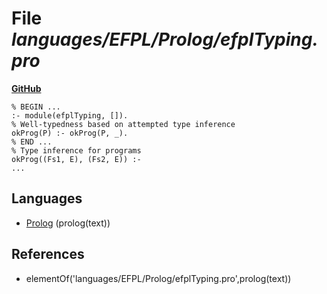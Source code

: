 # File _languages/EFPL/Prolog/efplTyping.pro_
**[GitHub](https://github.com/softlang/yas/blob/master/languages/EFPL/Prolog/efplTyping.pro)**
```
% BEGIN ...
:- module(efplTyping, []).
% Well-typedness based on attempted type inference
okProg(P) :- okProg(P, _).
% END ...
% Type inference for programs
okProg((Fs1, E), (Fs2, E)) :-
...
```

## Languages
* [Prolog](../languages/Prolog.md) (prolog(text))

## References
* elementOf('languages/EFPL/Prolog/efplTyping.pro',prolog(text))
